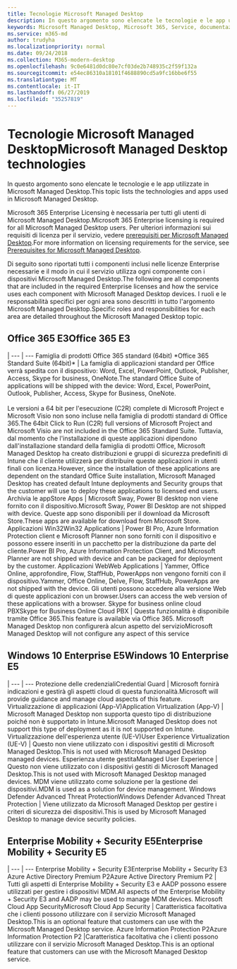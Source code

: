 ```yaml
---
title: Tecnologie Microsoft Managed Desktop
description: In questo argomento sono elencate le tecnologie e le app utilizzate in Microsoft Managed Desktop.
keywords: Microsoft Managed Desktop, Microsoft 365, Service, documentazione
ms.service: m365-md
author: trudyha
ms.localizationpriority: normal
ms.date: 09/24/2018
ms.collection: M365-modern-desktop
ms.openlocfilehash: 9c0e6481d0dc80e7cf03de2b748935c2f59f132a
ms.sourcegitcommit: e54ec86310a18101f4688890cd5a9fc16bbe6f55
ms.translationtype: MT
ms.contentlocale: it-IT
ms.lasthandoff: 06/27/2019
ms.locfileid: "35257819"
---
```

# <a name="microsoft-managed-desktop-technologies"></a><span data-ttu-id="85e14-104">Tecnologie Microsoft Managed Desktop</span><span class="sxs-lookup"><span data-stu-id="85e14-104">Microsoft Managed Desktop technologies</span></span>

<span data-ttu-id="85e14-105">In questo argomento sono elencate le tecnologie e le app utilizzate in Microsoft Managed Desktop.</span><span class="sxs-lookup"><span data-stu-id="85e14-105">This topic lists the technologies and apps used in Microsoft Managed Desktop.</span></span>

<!-- Microsoft 365 E5; Device as a Service -->
<!-- in O365 table, standard suite, removed this sentence "Please see the Installation of Project/Visio 64bit Click to Run Addendum for important deployment instructions. -->

<span data-ttu-id="85e14-106">Microsoft 365 Enterprise Licensing è necessaria per tutti gli utenti di Microsoft Managed Desktop.</span><span class="sxs-lookup"><span data-stu-id="85e14-106">Microsoft 365 Enterprise licensing is required for all Microsoft Managed Desktop users.</span></span> <span data-ttu-id="85e14-107">Per ulteriori informazioni sui requisiti di licenza per il servizio, vedere [prerequisiti per Microsoft Managed Desktop](../get-ready/prerequisites.md).</span><span class="sxs-lookup"><span data-stu-id="85e14-107">For more information on licensing requirements for the service, see [Prerequisites for Microsoft Managed Desktop](../get-ready/prerequisites.md).</span></span>

<span data-ttu-id="85e14-108">Di seguito sono riportati tutti i componenti inclusi nelle licenze Enterprise necessarie e il modo in cui il servizio utilizza ogni componente con i dispositivi Microsoft Managed Desktop.</span><span class="sxs-lookup"><span data-stu-id="85e14-108">The following are all components that are included in the required Enterprise licenses and how the service uses each component with Microsoft Managed Desktop devices.</span></span> <span data-ttu-id="85e14-109">I ruoli e le responsabilità specifici per ogni area sono descritti in tutto l'argomento Microsoft Managed Desktop.</span><span class="sxs-lookup"><span data-stu-id="85e14-109">Specific roles and responsibilities for each area are detailed throughout the Microsoft Managed Desktop topic.</span></span> 

## <a name="office-365-e3"></a><span data-ttu-id="85e14-110">Office 365 E3</span><span class="sxs-lookup"><span data-stu-id="85e14-110">Office 365 E3</span></span>
 |
 --- | ---
<span data-ttu-id="85e14-111">Famiglia di prodotti Office 365 standard (64bit) \*</span><span class="sxs-lookup"><span data-stu-id="85e14-111">Office 365 Standard Suite (64bit)\*</span></span> | <span data-ttu-id="85e14-112">La famiglia di applicazioni standard per Office verrà spedita con il dispositivo: Word, Excel, PowerPoint, Outlook, Publisher, Access, Skype for business, OneNote.</span><span class="sxs-lookup"><span data-stu-id="85e14-112">The standard Office Suite of applications will be shipped with the device: Word, Excel, PowerPoint, Outlook, Publisher, Access, Skype for Business, OneNote.</span></span><br><br><span data-ttu-id="85e14-113">Le versioni a 64 bit per l'esecuzione (C2R) complete di Microsoft Project e Microsoft Visio non sono incluse nella famiglia di prodotti standard di Office 365.</span><span class="sxs-lookup"><span data-stu-id="85e14-113">The 64bit Click to Run (C2R) full versions of Microsoft Project and Microsoft Visio are not included in the Office 365 Standard Suite.</span></span>  <span data-ttu-id="85e14-114">Tuttavia, dal momento che l'installazione di queste applicazioni dipendono dall'installazione standard della famiglia di prodotti Office, Microsoft Managed Desktop ha creato distribuzioni e gruppi di sicurezza predefiniti di Intune che il cliente utilizzerà per distribuire queste applicazioni in utenti finali con licenza.</span><span class="sxs-lookup"><span data-stu-id="85e14-114">However, since the installation of these applications are dependent on the standard Office Suite installation, Microsoft Managed Desktop has created default Intune deployments and Security groups that the customer will use to deploy these applications to licensed end users.</span></span>  
<span data-ttu-id="85e14-115">Archivia le app</span><span class="sxs-lookup"><span data-stu-id="85e14-115">Store Apps</span></span> |    <span data-ttu-id="85e14-116">Microsoft Sway, Power BI desktop non viene fornito con il dispositivo.</span><span class="sxs-lookup"><span data-stu-id="85e14-116">Microsoft Sway, Power BI Desktop are not shipped with device.</span></span> <span data-ttu-id="85e14-117">Queste app sono disponibili per il download da Microsoft Store.</span><span class="sxs-lookup"><span data-stu-id="85e14-117">These apps are available for download from Microsoft Store.</span></span>
<span data-ttu-id="85e14-118">Applicazioni Win32</span><span class="sxs-lookup"><span data-stu-id="85e14-118">Win32 Applications</span></span> |    <span data-ttu-id="85e14-119">Power BI Pro, Azure Information Protection client e Microsoft Planner non sono forniti con il dispositivo e possono essere inseriti in un pacchetto per la distribuzione da parte del cliente.</span><span class="sxs-lookup"><span data-stu-id="85e14-119">Power BI Pro, Azure Information Protection Client, and Microsoft Planner are not shipped with device and can be packaged for deployment by the customer.</span></span> 
<span data-ttu-id="85e14-120">Applicazioni Web</span><span class="sxs-lookup"><span data-stu-id="85e14-120">Web Applications</span></span> |  <span data-ttu-id="85e14-121">Yammer, Office Online, approfondire, Flow, StaffHub, PowerApps non vengono forniti con il dispositivo.</span><span class="sxs-lookup"><span data-stu-id="85e14-121">Yammer, Office Online, Delve, Flow, StaffHub, PowerApps are not shipped with the device.</span></span> <span data-ttu-id="85e14-122">Gli utenti possono accedere alla versione Web di queste applicazioni con un browser.</span><span class="sxs-lookup"><span data-stu-id="85e14-122">Users can access the web version of these applications with a browser.</span></span>
<span data-ttu-id="85e14-123">Skype for business online cloud PBX</span><span class="sxs-lookup"><span data-stu-id="85e14-123">Skype for Business Online Cloud PBX</span></span> | <span data-ttu-id="85e14-124">Questa funzionalità è disponibile tramite Office 365.</span><span class="sxs-lookup"><span data-stu-id="85e14-124">This feature is available via Office 365.</span></span> <span data-ttu-id="85e14-125">Microsoft Managed Desktop non configurerà alcun aspetto del servizio</span><span class="sxs-lookup"><span data-stu-id="85e14-125">Microsoft Managed Desktop will not configure any aspect of this service</span></span>

## <a name="windows-10-enterprise-e5"></a><span data-ttu-id="85e14-126">Windows 10 Enterprise E5</span><span class="sxs-lookup"><span data-stu-id="85e14-126">Windows 10 Enterprise E5</span></span>

 |
 --- | ---
<span data-ttu-id="85e14-127">Protezione delle credenziali</span><span class="sxs-lookup"><span data-stu-id="85e14-127">Credential Guard</span></span> |  <span data-ttu-id="85e14-128">Microsoft fornirà indicazioni e gestirà gli aspetti cloud di questa funzionalità.</span><span class="sxs-lookup"><span data-stu-id="85e14-128">Microsoft will provide guidance and manage cloud aspects of this feature.</span></span>
<span data-ttu-id="85e14-129">Virtualizzazione di applicazioni (App-V)</span><span class="sxs-lookup"><span data-stu-id="85e14-129">Application Virtualization (App-V)</span></span> |    <span data-ttu-id="85e14-130">Microsoft Managed Desktop non supporta questo tipo di distribuzione poiché non è supportato in Intune.</span><span class="sxs-lookup"><span data-stu-id="85e14-130">Microsoft Managed Desktop does not support this type of deployment as it is not supported on Intune.</span></span>
<span data-ttu-id="85e14-131">Virtualizzazione dell'esperienza utente (UE-V)</span><span class="sxs-lookup"><span data-stu-id="85e14-131">User Experience Virtualization (UE-V)</span></span> | <span data-ttu-id="85e14-132">Questo non viene utilizzato con i dispositivi gestiti di Microsoft Managed Desktop.</span><span class="sxs-lookup"><span data-stu-id="85e14-132">This is not used with Microsoft Managed Desktop managed devices.</span></span>
<span data-ttu-id="85e14-133">Esperienza utente gestita</span><span class="sxs-lookup"><span data-stu-id="85e14-133">Managed User Experience</span></span>  | <span data-ttu-id="85e14-134">Questo non viene utilizzato con i dispositivi gestiti di Microsoft Managed Desktop.</span><span class="sxs-lookup"><span data-stu-id="85e14-134">This is not used with Microsoft Managed Desktop managed devices.</span></span> <span data-ttu-id="85e14-135">MDM viene utilizzato come soluzione per la gestione dei dispositivi.</span><span class="sxs-lookup"><span data-stu-id="85e14-135">MDM is used as a solution for device management.</span></span>
<span data-ttu-id="85e14-136">Windows Defender Advanced Threat Protection</span><span class="sxs-lookup"><span data-stu-id="85e14-136">Windows Defender Advanced Threat Protection</span></span> |   <span data-ttu-id="85e14-137">Viene utilizzato da Microsoft Managed Desktop per gestire i criteri di sicurezza dei dispositivi.</span><span class="sxs-lookup"><span data-stu-id="85e14-137">This is used by Microsoft Managed Desktop to manage device security policies.</span></span> 

## <a name="enterprise-mobility--security-e5"></a><span data-ttu-id="85e14-138">Enterprise Mobility + Security E5</span><span class="sxs-lookup"><span data-stu-id="85e14-138">Enterprise Mobility + Security E5</span></span>

 |
 --- | ---
<span data-ttu-id="85e14-139">Enterprise Mobility + Security E3</span><span class="sxs-lookup"><span data-stu-id="85e14-139">Enterprise Mobility + Security E3</span></span><br><span data-ttu-id="85e14-140">Azure Active Directory Premium P2</span><span class="sxs-lookup"><span data-stu-id="85e14-140">Azure Active Directory Premium P2</span></span> |    <span data-ttu-id="85e14-141">Tutti gli aspetti di Enterprise Mobility + Security E3 e AADP possono essere utilizzati per gestire i dispositivi MDM.</span><span class="sxs-lookup"><span data-stu-id="85e14-141">All aspects of the Enterprise Mobility + Security E3 and AADP may be used to manage MDM devices.</span></span>
<span data-ttu-id="85e14-142">Microsoft Cloud App Security</span><span class="sxs-lookup"><span data-stu-id="85e14-142">Microsoft Cloud App Security</span></span> |  <span data-ttu-id="85e14-143">Caratteristica facoltativa che i clienti possono utilizzare con il servizio Microsoft Managed Desktop.</span><span class="sxs-lookup"><span data-stu-id="85e14-143">This is an optional feature that customers can use with the Microsoft Managed Desktop service.</span></span>
<span data-ttu-id="85e14-144">Azure Information Protection P2</span><span class="sxs-lookup"><span data-stu-id="85e14-144">Azure Information Protection P2</span></span>  |<span data-ttu-id="85e14-145">Caratteristica facoltativa che i clienti possono utilizzare con il servizio Microsoft Managed Desktop.</span><span class="sxs-lookup"><span data-stu-id="85e14-145">This is an optional feature that customers can use with the Microsoft Managed Desktop service.</span></span>
